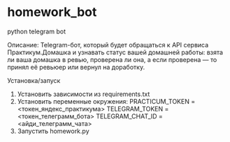 # homework_bot
python telegram bot

Описание:
Telegram-бот, который будет обращаться к API сервиса Практикум.Домашка и узнавать статус вашей домашней работы:
взята ли ваша домашка в ревью, проверена ли она, а если проверена — то принял её ревьюер или вернул на доработку.

Установка/запуск
1. Установить зависимости из requirements.txt
2. Установить переменные окружения:
    PRACTICUM_TOKEN = <токен_яндекс_практикума>
    TELEGRAM_TOKEN = <токен_телеграмм_бота>
    TELEGRAM_CHAT_ID = <айди_телеграмм_чата>
3. Запустить homework.py